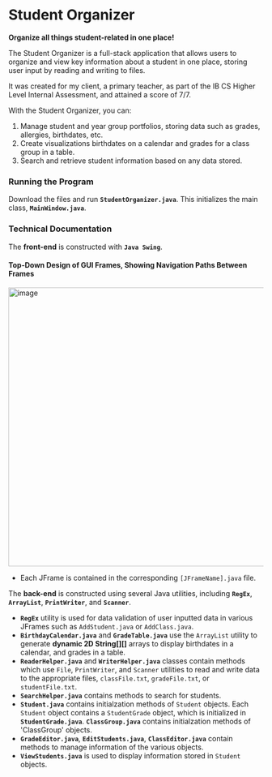 # Student Organizer
**Organize all things student-related in one place!**

The Student Organizer is a full-stack application that allows users to organize and view key information about a student in one place, storing user input by reading and writing to files. 

It was created for my client, a primary teacher, as part of the IB CS Higher Level Internal Assessment, and attained a score of 7/7.

With the Student Organizer, you can:
1. Manage student and year group portfolios, storing data such as grades, allergies, birthdates, etc.
2. Create visualizations birthdates on a calendar and grades for a class group in a table.
3. Search and retrieve student information based on any data stored. 

### Running the Program 
Download the files and run **`StudentOrganizer.java`**. This initializes the main class, **`MainWindow.java`**. 

### Technical Documentation
The **front-end** is constructed with **`Java Swing`**.
#### Top-Down Design of GUI Frames, Showing Navigation Paths Between Frames
<img width="550" alt="image" src="https://github.com/not-ryan-ning/Student-Organizer/assets/136235474/40cc24ab-5dc1-4c39-8c53-355096401187">

- Each JFrame is contained in the corresponding `[JFrameName].java` file. 

The **back-end** is constructed using several Java utilities, including **`RegEx`**, **`ArrayList`**, **`PrintWriter`**, and **`Scanner`**.
- **`RegEx`** utility is used for data validation of user inputted data in various JFrames such as `AddStudent.java` or `AddClass.java`.
- **`BirthdayCalendar.java`** and **`GradeTable.java`** use the `ArrayList` utility to generate **dynamic 2D String[][]** arrays to display birthdates in a calendar, and grades in a table.
- **`ReaderHelper.java`** and **`WriterHelper.java`** classes contain methods which use `File`, `PrintWriter`, and `Scanner` utilities to read and write data to the appropriate files, `classFile.txt`, `gradeFile.txt`, or `studentFile.txt`.
- **`SearchHelper.java`** contains methods to search for students.
- **`Student.java`** contains initialzation methods of `Student` objects. Each `Student` object contains a `StudentGrade` object, which is initialized in **`StudentGrade.java`**. **`ClassGroup.java`** contains initialzation methods of 'ClassGroup' objects.
- **`GradeEditor.java`**, **`EditStudents.java`**, **`ClassEditor.java`** contain methods to manage information of the various objects. 
- **`ViewStudents.java`** is used to display information stored in `Student` objects.
